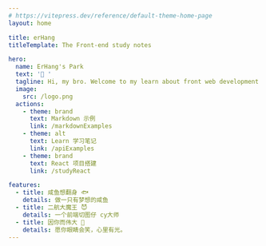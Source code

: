 ```yaml
---
# https://vitepress.dev/reference/default-theme-home-page
layout: home

title: erHang
titleTemplate: The Front-end study notes

hero:
  name: ErHang's Park
  text: '👋 '
  tagline: Hi, my bro. Welcome to my learn about front web development website.
  image:
    src: /logo.png
  actions:
    - theme: brand
      text: Markdown 示例
      link: /markdownExamples
    - theme: alt
      text: Learn 学习笔记
      link: /apiExamples
    - theme: brand
      text: React 项目搭建
      link: /studyReact

features:
  - title: 咸鱼想翻身 🐟
    details: 做一只有梦想的咸鱼
  - title: 二航大魔王 😈
    details: 一个前端切图仔 cy大师
  - title: 因你而伟大 🌹
    details: 愿你眼睛会笑，心里有光。
---
```

